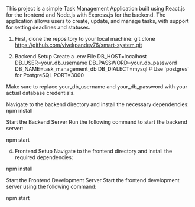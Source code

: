 This project is a simple Task Management Application built using React.js for the frontend and Node.js with Express.js for the backend. The application allows users to create, update, and manage tasks, with support for setting deadlines and statuses.

1) First, clone the repository to your local machine:
git clone https://github.com/vivekpandey76/smart-system.git

2. Backend Setup
Create a .env File
DB_HOST=localhost
DB_USER=your_db_username
DB_PASSWORD=your_db_password
DB_NAME=task_management_db
DB_DIALECT=mysql   # Use 'postgres' for PostgreSQL
PORT=3000

Make sure to replace your_db_username and your_db_password with your actual database credentials.

Navigate to the backend directory and install the necessary dependencies:
npm install

Start the Backend Server
Run the following command to start the backend server:

npm start

4. Frontend Setup
Navigate to the frontend directory and install the required dependencies:

npm install

Start the Frontend Development Server
Start the frontend development server using the following command:

npm start


